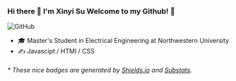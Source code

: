 ### Hi there 👋 I'm Xinyi Su  Welcome to my Github! 🤗


![GitHub](https://img.shields.io/badge/Github-SXY-C9BAD7)

- 🎓  Master's Student in Electrical Engineering at Northwestern University
- ✍️  Javascipt / HTMl / CSS

<h6>* These nice badges are generated by <a href="https://shields.io/">Shields.io</a> and <a href="https://github.com/spencerwooo/Substats">Substats</a>.</h6>

